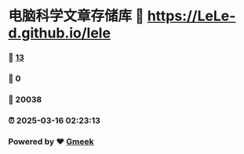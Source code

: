 # 电脑科学文章存储库 :link: https://LeLe-d.github.io/lele 
### :page_facing_up: [13](https://LeLe-d.github.io/lele/tag.html) 
### :speech_balloon: 0 
### :hibiscus: 20038 
### :alarm_clock: 2025-03-16 02:23:13 
### Powered by :heart: [Gmeek](https://github.com/Meekdai/Gmeek)
